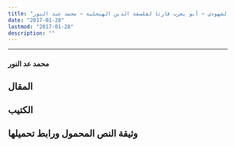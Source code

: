 ```yaml
---
title: "شذرات من فلسفة الإستخلاف – هيجل في قلب الوعي الشهودي – أبو يعرب قارئا لفلسفة الدين الهيجلية – محمد عبد النور"
date: "2017-01-28"
lastmod: "2017-01-28"
description: ""
---
```

****

### محمد عد النور

## المقال

## الكتيب

## وثيقة النص المحمول ورابط تحميلها

###